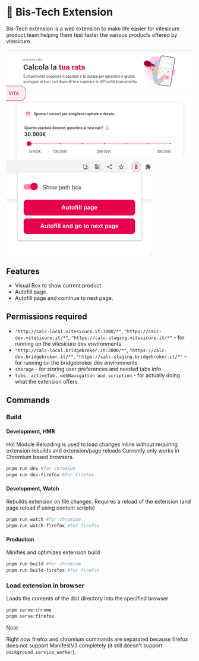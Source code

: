 # 🥩 Bis-Tech Extension

Bis-Tech extension is a web extension to make life easier for vitesicure product team helping them test faster the various products offered by vitesicure.

![](/.github/images/path-box.png)
![](/.github/images/popup.png)

## Features

- Visual Box to show current product.
- Autofill page.
- Autofill page and continue to next page.

## Permissions required

- `"http://calc-local.vitesicure.it:3000/*"`, `"https://calc-dev.vitesicure.it/*"`, `"https://calc-staging.vitesicure.it/*"` - for running on the vitesicure dev environments.
- `"http://calc-local.bridgebroker.it:3000/*"`, `"https://calc-dev.bridgebroker.it/*"`, `"https://calc-staging.bridgebroker.it/*"` - for running on the bridgebroker dev environments.
- `storage` - for storing user preferences and needed tabs info.
- `tabs, activeTab, webNavigation and scription` - for actually doing what the extension offers.

## Commands

### Build

#### Development, HMR

Hot Module Reloading is used to load changes inline without requiring extension rebuilds and extension/page reloads
Currently only works in Chromium based browsers.

```sh
pnpm run dev #for chromium
pnpm run dev-firefox #for firefox
```

#### Development, Watch

Rebuilds extension on file changes. Requires a reload of the extension (and page reload if using content scripts)

```sh
pnpm run watch #for chromium
pnpm run watch-firefox #for firefox
```

#### Production

Minifies and optimizes extension build

```sh
pnpm run build #for chromium
pnpm run build-firefox #for firefox
```

### Load extension in browser

Loads the contents of the dist directory into the specified browser

```sh
pnpm serve:chrome
pnpm serve:firefox
```

> [!NOTE]  
> Right now firefox and chromium commands are separated because firefox does not support ManifestV3 completely (it still doesn't support `background.service_worker`).
